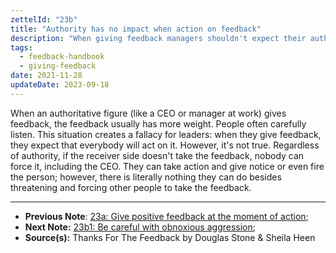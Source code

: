 ```yaml
---
zettelId: "23b"
title: "Authority has no impact when action on feedback"
description: "When giving feedback managers shouldn't expect their authority's effect on action"
tags:
  - feedback-handbook
  - giving-feedback
date: 2021-11-28
updateDate: 2023-09-18
---
```


When an authoritative figure (like a CEO or manager at work) gives feedback, the feedback usually has more weight. People often carefully listen. This situation creates a fallacy for leaders: when they give feedback, they expect that everybody will act on it. However, it's not true. Regardless of authority, if the receiver side doesn't take the feedback, nobody can force it, including the CEO. They can take action and give notice or even fire the person; however, there is literally nothing they can do besides threatening and forcing other people to take the feedback.

---

- **Previous Note**: [23a: Give positive feedback at the moment of action](/notes/23a/);
- **Next Note:** [23b1: Be careful with obnoxious aggression](/notes/23b1/);
- **Source(s):** Thanks For The Feedback by Douglas Stone & Sheila Heen
